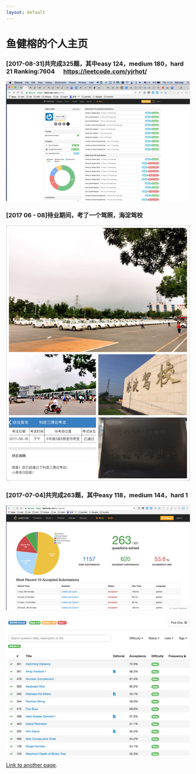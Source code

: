 ```yaml
---
layout: default
---
```


# [](#header-1)鱼健榕的个人主页

### [](#header-1)[2017-08-31]共完成325题，其中easy 124，medium 180，hard 21 Ranking:7604 &nbsp;&nbsp;&nbsp;&nbsp;         https://leetcode.com/yjrhot/
![](leetcode_325.jpg)

### [](#header-1)[2017 06 - 08]待业期间，考了一个驾照，海淀驾校
![](driving_lisence.jpg)


### [](#header-1)[2017-07-04]共完成263题，其中easy 118，medium 144，hard 1

![](yjrhot_leetcode_submissons.jpg)


![](leetcode_263.jpg)


[Link to another page](another-page).
